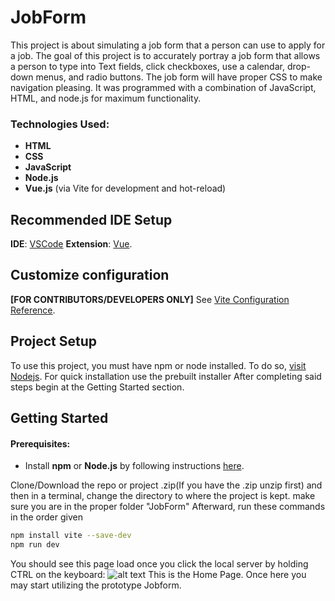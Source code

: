 # JobForm

This project is about simulating a job form that a person can use to apply for a job. The goal of this project is to accurately portray a job form that allows a person to type into Text fields, click checkboxes, use a calendar, drop-down menus, and radio buttons. The job form will have proper CSS to make navigation pleasing. It was programmed with a combination of JavaScript, HTML, and node.js for maximum functionality.

### Technologies Used:
- **HTML**
- **CSS**
- **JavaScript**
- **Node.js**
- **Vue.js** (via Vite for development and hot-reload)


## Recommended IDE Setup
**IDE**:
[VSCode](https://code.visualstudio.com/) 
**Extension**:
[Vue](https://marketplace.visualstudio.com/items?itemName=Vue.volar).

## Customize configuration
**[FOR CONTRIBUTORS/DEVELOPERS ONLY]**
See [Vite Configuration Reference](https://vite.dev/config/).

## Project Setup
To use this project, you must have npm or node installed. To do so, [visit Nodejs](https://nodejs.org/en/download/package-manager).
For quick installation use the prebuilt installer
After completing said steps begin at the Getting Started section. 
## Getting Started
#### Prerequisites:
- Install **npm** or **Node.js** by following instructions [here](https://nodejs.org/en/download/package-manager).

Clone/Download the repo or project .zip(If you have the .zip unzip first) and then in a terminal, change the directory to where the project is kept. make sure you are in the proper folder "JobForm" Afterward, run these commands in the order given
 ```sh
npm install vite --save-dev
npm run dev
 ```
You should see this page load once you click the local server by holding CTRL on the keyboard:
![alt text](JobForm-test/Images/README/WelcomePage.png "Title Page")
This is the Home Page. Once here you may start utilizing the prototype Jobform.